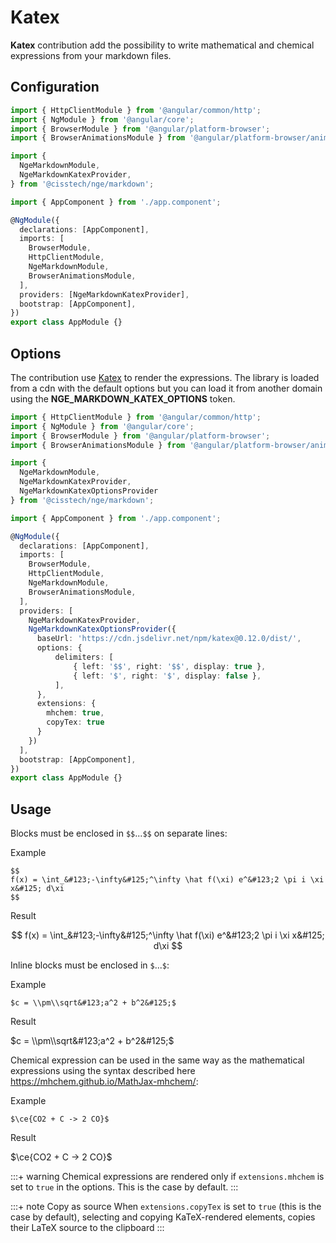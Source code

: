 # Katex

**Katex** contribution add the possibility to write mathematical and chemical expressions from your markdown files.

## Configuration

```typescript highlights="6-9 18 21"
import { HttpClientModule } from '@angular/common/http';
import { NgModule } from '@angular/core';
import { BrowserModule } from '@angular/platform-browser';
import { BrowserAnimationsModule } from '@angular/platform-browser/animations';

import {
  NgeMarkdownModule,
  NgeMarkdownKatexProvider,
} from '@cisstech/nge/markdown';

import { AppComponent } from './app.component';

@NgModule({
  declarations: [AppComponent],
  imports: [
    BrowserModule,
    HttpClientModule,
    NgeMarkdownModule,
    BrowserAnimationsModule,
  ],
  providers: [NgeMarkdownKatexProvider],
  bootstrap: [AppComponent],
})
export class AppModule {}
```

## Options

The contribution use [Katex](https://katex.org) to render the expressions. The library is loaded from a cdn
with the default options but you can load it from another domain using the **NGE_MARKDOWN_KATEX_OPTIONS** token.

```typescript lines="1" highlights="6-10 23-36"
import { HttpClientModule } from '@angular/common/http';
import { NgModule } from '@angular/core';
import { BrowserModule } from '@angular/platform-browser';
import { BrowserAnimationsModule } from '@angular/platform-browser/animations';

import {
  NgeMarkdownModule,
  NgeMarkdownKatexProvider,
  NgeMarkdownKatexOptionsProvider
} from '@cisstech/nge/markdown';

import { AppComponent } from './app.component';

@NgModule({
  declarations: [AppComponent],
  imports: [
    BrowserModule,
    HttpClientModule,
    NgeMarkdownModule,
    BrowserAnimationsModule,
  ],
  providers: [
    NgeMarkdownKatexProvider,
    NgeMarkdownKatexOptionsProvider({
      baseUrl: 'https://cdn.jsdelivr.net/npm/katex@0.12.0/dist/',
      options: {
          delimiters: [
              { left: '$$', right: '$$', display: true },
              { left: '$', right: '$', display: false },
          ],
      },
      extensions: {
        mhchem: true,
        copyTex: true
      }
    })
  ],
  bootstrap: [AppComponent],
})
export class AppModule {}
```

## Usage

Blocks must be enclosed in `$$`...`$$` on separate lines:

Example

```plaintext
$$
f(x) = \int_&#123;-\infty&#125;^\infty \hat f(\xi) e^&#123;2 \pi i \xi x&#125; d\xi
$$
```

Result

$$
f(x) = \int_&#123;-\infty&#125;^\infty \hat f(\xi) e^&#123;2 \pi i \xi x&#125; d\xi
$$

Inline blocks must be enclosed in `$`...`$`:

Example

```plaintext
$c = \\pm\\sqrt&#123;a^2 + b^2&#125;$
```

Result

$c = \\pm\\sqrt&#123;a^2 + b^2&#125;$

Chemical expression can be used in the same way as the mathematical expressions using the syntax
described here <https://mhchem.github.io/MathJax-mhchem/>:

Example

```plaintext
$\ce{CO2 + C -> 2 CO}$
```

Result

$\ce{CO2 + C -> 2 CO}$

:::+ warning
Chemical expressions are rendered only if `extensions.mhchem` is set to `true` in the options.
This is the case by default.
:::

:::+ note Copy as source
When `extensions.copyTex` is set to `true` (this is the case by default), selecting and copying KaTeX-rendered elements, copies their LaTeX source to the clipboard
:::
